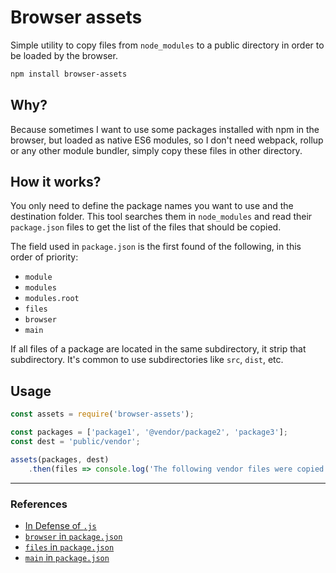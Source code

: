 # Browser assets

Simple utility to copy files from `node_modules` to a public directory in order to be loaded by the browser.

```sh
npm install browser-assets
```

## Why?

Because sometimes I want to use some packages installed with npm in the browser, but loaded as native ES6 modules, so I don't need webpack, rollup or any other module bundler, simply copy these files in other directory.

## How it works?

You only need to define the package names you want to use and the destination folder. This tool searches them in `node_modules` and read their `package.json` files to get the list of the files that should be copied.

The field used in `package.json` is the first found of the following, in this order of priority:

* `module`
* `modules`
* `modules.root`
* `files`
* `browser`
* `main`

If all files of a package are located in the same subdirectory, it strip that subdirectory. It's common to use subdirectories like `src`, `dist`, etc.

## Usage

```js
const assets = require('browser-assets');

const packages = ['package1', '@vendor/package2', 'package3'];
const dest = 'public/vendor';

assets(packages, dest)
	.then(files => console.log('The following vendor files were copied:', files));
```

---

### References

* [In Defense of `.js`](https://github.com/dherman/defense-of-dot-js/blob/master/proposal.md)
* [`browser` in `package.json`](https://docs.npmjs.com/files/package.json#browser)
* [`files` in `package.json`](https://docs.npmjs.com/files/package.json#files)
* [`main` in `package.json`](https://docs.npmjs.com/files/package.json#main)
